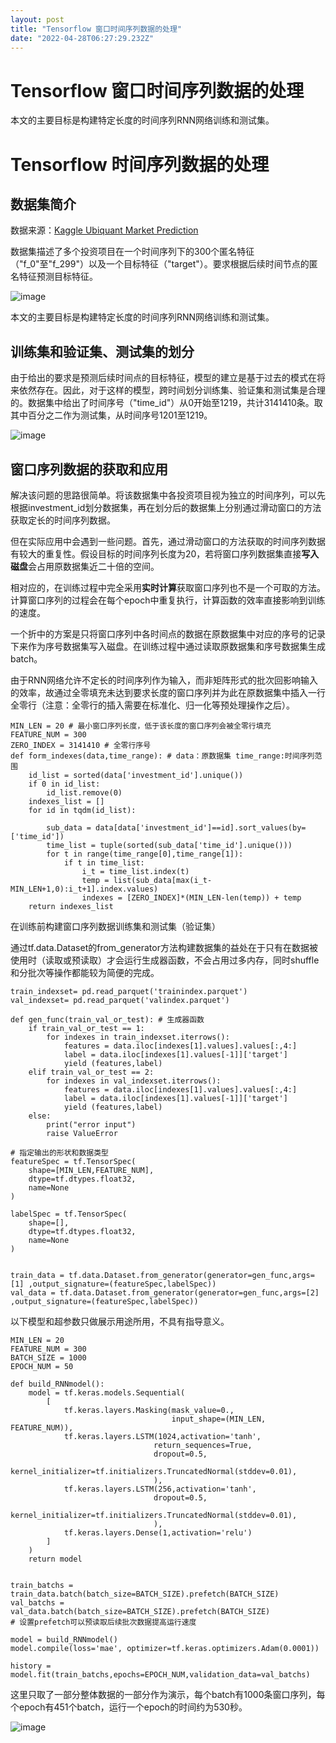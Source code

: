 ```yaml
---
layout: post
title: "Tensorflow 窗口时间序列数据的处理"
date: "2022-04-28T06:27:29.232Z"
---
```

Tensorflow 窗口时间序列数据的处理
======================

本文的主要目标是构建特定长度的时间序列RNN网络训练和测试集。

Tensorflow 时间序列数据的处理
====================

数据集简介
-----

数据来源：[Kaggle Ubiquant Market Prediction](https://www.kaggle.com/competitions/ubiquant-market-prediction/data)

数据集描述了多个投资项目在一个时间序列下的300个匿名特征（"f\_0"至"f\_299"）以及一个目标特征（"target"）。要求根据后续时间节点的匿名特征预测目标特征。

![image](https://img2022.cnblogs.com/blog/2468713/202204/2468713-20220428112629319-1036879771.png)

本文的主要目标是构建特定长度的时间序列RNN网络训练和测试集。

训练集和验证集、测试集的划分
--------------

由于给出的要求是预测后续时间点的目标特征，模型的建立是基于过去的模式在将来依然存在。因此，对于这样的模型，跨时间划分训练集、验证集和测试集是合理的。数据集中给出了时间序号（"time\_id"）从0开始至1219，共计3141410条。取其中百分之二作为测试集，从时间序号1201至1219。

![image](https://img2022.cnblogs.com/blog/2468713/202204/2468713-20220428112654159-2061178872.png)

窗口序列数据的获取和应用
------------

解决该问题的思路很简单。将该数据集中各投资项目视为独立的时间序列，可以先根据investment\_id划分数据集，再在划分后的数据集上分别通过滑动窗口的方法获取定长的时间序列数据。

但在实际应用中会遇到一些问题。首先，通过滑动窗口的方法获取的时间序列数据有较大的重复性。假设目标的时间序列长度为20，若将窗口序列数据集直接**写入磁盘**会占用原数据集近二十倍的空间。

相对应的，在训练过程中完全采用**实时计算**获取窗口序列也不是一个可取的方法。计算窗口序列的过程会在每个epoch中重复执行，计算函数的效率直接影响到训练的速度。

一个折中的方案是只将窗口序列中各时间点的数据在原数据集中对应的序号的记录下来作为序号数据集写入磁盘。在训练过程中通过读取原数据集和序号数据集生成batch。

由于RNN网络允许不定长的时间序列作为输入，而非矩阵形式的批次回影响输入的效率，故通过全零填充未达到要求长度的窗口序列并为此在原数据集中插入一行全零行（注意：全零行的插入需要在标准化、归一化等预处理操作之后）。

    MIN_LEN = 20 # 最小窗口序列长度，低于该长度的窗口序列会被全零行填充
    FEATURE_NUM = 300
    ZERO_INDEX = 3141410 # 全零行序号
    def form_indexes(data,time_range): # data：原数据集 time_range:时间序列范围
        id_list = sorted(data['investment_id'].unique())
        if 0 in id_list:
            id_list.remove(0)
        indexes_list = []
        for id in tqdm(id_list):
            
            sub_data = data[data['investment_id']==id].sort_values(by=['time_id'])
            time_list = tuple(sorted(sub_data['time_id'].unique()))
            for t in range(time_range[0],time_range[1]):
                if t in time_list:
                    i_t = time_list.index(t)
                    temp = list(sub_data[max(i_t-MIN_LEN+1,0):i_t+1].index.values)
                    indexes = [ZERO_INDEX]*(MIN_LEN-len(temp)) + temp
        return indexes_list
    

在训练前构建窗口序列数据训练集和测试集（验证集）

通过tf.data.Dataset的from\_generator方法构建数据集的益处在于只有在数据被使用时（读取或预读取）才会运行生成器函数，不会占用过多内存，同时shuffle和分批次等操作都能较为简便的完成。

    train_indexset= pd.read_parquet('trainindex.parquet')
    val_indexset= pd.read_parquet('valindex.parquet')
    
    def gen_func(train_val_or_test): # 生成器函数
        if train_val_or_test == 1:
            for indexes in train_indexset.iterrows():
                features = data.iloc[indexes[1].values].values[:,4:]
                label = data.iloc[indexes[1].values[-1]]['target']
                yield (features,label)
        elif train_val_or_test == 2:
            for indexes in val_indexset.iterrows():
                features = data.iloc[indexes[1].values].values[:,4:]
                label = data.iloc[indexes[1].values[-1]]['target']
                yield (features,label)
        else:
            print("error input")
            raise ValueError
    
    # 指定输出的形状和数据类型
    featureSpec = tf.TensorSpec(
        shape=[MIN_LEN,FEATURE_NUM],
        dtype=tf.dtypes.float32,
        name=None
    )
    
    labelSpec = tf.TensorSpec(
        shape=[],
        dtype=tf.dtypes.float32,
        name=None
    )
    
    
    train_data = tf.data.Dataset.from_generator(generator=gen_func,args=[1] ,output_signature=(featureSpec,labelSpec))
    val_data = tf.data.Dataset.from_generator(generator=gen_func,args=[2] ,output_signature=(featureSpec,labelSpec))
    

以下模型和超参数只做展示用途所用，不具有指导意义。

    MIN_LEN = 20
    FEATURE_NUM = 300
    BATCH_SIZE = 1000
    EPOCH_NUM = 50 
    
    def build_RNNmodel():
        model = tf.keras.models.Sequential(
            [
                tf.keras.layers.Masking(mask_value=0.,
                                        input_shape=(MIN_LEN, FEATURE_NUM)),
                tf.keras.layers.LSTM(1024,activation='tanh',
                                    return_sequences=True,
                                    dropout=0.5,
                                    kernel_initializer=tf.initializers.TruncatedNormal(stddev=0.01),
                                    ),
                tf.keras.layers.LSTM(256,activation='tanh',
                                    dropout=0.5,
                                    kernel_initializer=tf.initializers.TruncatedNormal(stddev=0.01),
                                    ),
                tf.keras.layers.Dense(1,activation='relu')
            ]
        )
        return model
    

    train_batchs = train_data.batch(batch_size=BATCH_SIZE).prefetch(BATCH_SIZE)
    val_batchs = val_data.batch(batch_size=BATCH_SIZE).prefetch(BATCH_SIZE)
    # 设置prefetch可以预读取后续批次数据提高运行速度
    
    model = build_RNNmodel()
    model.compile(loss='mae', optimizer=tf.keras.optimizers.Adam(0.0001))
    
    history = model.fit(train_batchs,epochs=EPOCH_NUM,validation_data=val_batchs)
    

这里只取了一部分整体数据的一部分作为演示，每个batch有1000条窗口序列，每个epoch有451个batch，运行一个epoch的时间约为530秒。

![image](https://img2022.cnblogs.com/blog/2468713/202204/2468713-20220428112731283-1569572864.png)